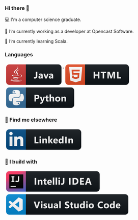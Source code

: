 ### Hi there 👋

:computer: I'm a computer science graduate.

🔭 I’m currently working as a developer at Opencast Software.

🌱 I’m currently learning Scala.


### Languages

<a href="https://www.linkedin.com/in/RiyaGupta15/">
    <img src="https://raw.githubusercontent.com/RiyaGupta15/RiyaGupta15/master/images/dev/languages/java.svg" alt="LinkedIn" style="vertical-align:top; margin:4px">
  </a>
  
  <a href="https://www.linkedin.com/in/RiyaGupta15/">
    <img src="https://raw.githubusercontent.com/RiyaGupta15/RiyaGupta15/master/images/dev/languages/html.svg" alt="LinkedIn" style="vertical-align:top; margin:4px">
  </a>
  
<a href="https://www.linkedin.com/in/RiyaGupta15/">
    <img src="https://raw.githubusercontent.com/RiyaGupta15/RiyaGupta15/master/images/dev/languages/python.svg" alt="LinkedIn" style="vertical-align:top; margin:4px">
  </a>

### 📢 Find me elsewhere 

<a href="https://www.linkedin.com/in/RiyaGupta15/">
    <img src="https://raw.githubusercontent.com/RiyaGupta15/RiyaGupta15/master/images/social/linkedin.svg" alt="LinkedIn" style="vertical-align:top; margin:4px">
  </a>

### 🚧 I build with
<a href="https://www.linkedin.com/in/RiyaGupta15/">
    <img src="https://raw.githubusercontent.com/RiyaGupta15/RiyaGupta15/master/images/dev/tools/jetbrains_intellij.svg" alt="LinkedIn" style="vertical-align:top; margin:4px">
  </a>
  
  <a href="https://www.linkedin.com/in/RiyaGupta15/">
    <img src="https://raw.githubusercontent.com/RiyaGupta15/RiyaGupta15/master/images/dev/tools/visualstudio_code.svg" alt="LinkedIn" style="vertical-align:top; margin:4px">
  </a>
